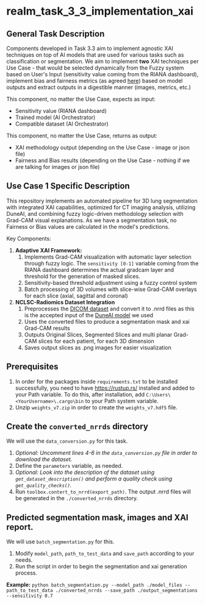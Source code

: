 # realm_task_3_3_implementation_xai

## General Task Description

Components developed in Task 3.3 aim to implement agnostic XAI techniques on top of AI models that are used for various tasks such as classification or segmentation.
We aim to implement **two** XAI techniques per Use Case - that would be selected dynamically from the Fuzzy system based on User's Input (sensitivity value coming from the RIANA dashboard), implement bias and fairness metrics (as agreed [here](https://maastrichtuniversity.sharepoint.com/:w:/r/sites/FSE-REALM/_layouts/15/Doc.aspx?sourcedoc=%7B9EDAE561-2787-42D1-BBB8-C9320C0B1F25%7D&file=Report%20on%20Bias%20and%20Fairness%20Metrics%20%5BTask%203.3%5D.docx&action=default&mobileredirect=true)) based on model outputs and extract outputs in a digestible manner (images, metrics, etc.)

This component, no matter the Use Case, expects as input:
- Sensitivity value (RIANA dashboard)
- Trained model (AI Orchestrator)
- Compatible dataset (AI Orchestrator)

This component, no matter the Use Case, returns as output:
- XAI methodology output (depending on the Use Case - image or json file)
- Fairness and Bias results (depending on the Use Case - nothing if we are talking for images or json file)

## Use Case 1 Specific Description

This repository implements an automated pipeline for 3D lung segmentation with integrated XAI capabilities, optimized for CT imaging analysis, utilizing DuneAI, and combining fuzzy logic-driven methodology selection with Grad-CAM visual explanations. As we have a segmentation task, no Fairness or Bias values are calculated in the model's predictions.

Key Components:

1. **Adaptive XAI Framework:**
   1. Implements Grad-CAM visualization with automatic layer selection through fuzzy logic. The `sensitivity [0-1]` variable coming from the RIANA dashboard determines the actual gradcam layer and threshold for the generation of masked slices.
   2. Sensitivity-based threshold adjustment using a fuzzy control system
   3. Batch processing of 3D volumes with slice-wise Grad-CAM overlays for each slice (axial, sagittal and coronal)
2. **NCLSC-Radiomics Dataset Integration**
   1. Preprocesses the [DICOM dataset](https://www.cancerimagingarchive.net/collection/nsclc-radiomics/) and convert it to .nrrd files as this is the accepted input of the [DuneAI model](https://github.com/primakov/DuneAI-Automated-detection-and-segmentation-of-non-small-cell-lung-cancer-computed-tomography-images) we used
   2. Uses the converted files to produce a segmentation mask and xai Grad-CAM results
   3. Outputs Original Slices, Segmented Slices and multi planar Grad-CAM slices for each patient, for each 3D dimension
   4. Saves output slices as .png images for easier visualization

## Prerequisites

1. In order for the packages inside `requirements.txt` to be installed successfully, you need to have
   https://rustup.rs/ installed and added to your Path variable. To do this, after installation,
   add `C:\Users\<YourUsername>\.cargo\bin` to your Path system variable.
2. Unzip `weights_v7.zip` in order to create the `weights_v7.hdf5` file.

## Create the `converted_nrrds` directory

We will use the `data_conversion.py` for this task.

1. _Optional: Uncomment lines 4-6 in the `data_conversion.py` file in order to download the dataset._
2. Define the `parameters` variable, as needed.
3. _Optional: Look into the description of the dataset using `get_dataset_description()` and perform a quality check
   using `get_quality_checks()`._
4. Run `toolbox.contert_to_nrrd(export_path)`. The output .nrrd files will be generated in the `./converted_nrrds`
   directory.

## Predicted segmentation mask, images and XAI report.

We will use `batch_segmentation.py` for this.

1. Modify `model_path`, `path_to_test_data` and `save_path` according to your needs.
2. Run the script in order to begin the segmentation and xai generation process.

**Example:** `python batch_segmentation.py --model_path ./model_files --path_to_test_data ./converted_nrrds --save_path ./output_segmentations --sensitivity 0.7`

